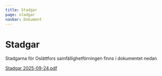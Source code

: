 ```yaml
---
title: Stadgar
page: stadgar
navbar: Dokument
---
```


# Stadgar

Stadgarna för Oslättfors samfällighetförningen finns i dokumentet nedan

<a href="/assets/files/Stadgar 2025-09-24.pdf" target="_blank" class="btn btn-outline-dark">
    <i class="fa fa-file-pdf fa-xl"></i> Stadgar 2025-09-24.pdf
</a>
